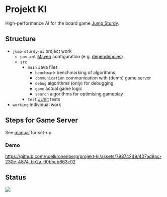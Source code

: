 # Projekt KI

High-performance AI for the board game [Jump Sturdy](https://www.mindsports.nl/index.php/the-pit/576-jumpsturdy).

## Structure

- ```jump-sturdy-ai``` project work
  - ```pom.xml``` [Maven](https://www.jetbrains.com/help/idea/maven-support.html) configuration (e.g. [dependencies](https://mvnrepository.com/))
  - ```src``` 
    - ```main``` Java files
      - ```benchmark``` benchmarking of algorithms
      - ```communication``` communication with (demo) game server
      - ```debug``` algorithms (only) for debugging
      - ```game``` actual game logic
      - ```search``` algorithms for optimising gameplay
    - ```test``` [JUnit](https://www.jetbrains.com/help/idea/junit.html) tests
- ```working``` individual work

## Steps for Game Server

See [manual](/game-server/manual.md) for set-up.

### Demo

https://github.com/noelkronenberg/projekt-ki/assets/79874249/407ad9ac-230e-4874-bb2a-90bbcb663c02

## Status

![](https://github.com/noelkronenberg/projekt-ki/workflows/tests/badge.svg)
